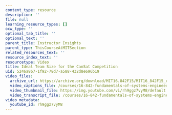 ```yaml
---
content_type: resource
description: ''
file: null
learning_resource_types: []
ocw_type: ''
optional_tab_title: ''
optional_text: ''
parent_title: Instructor Insights
parent_type: ThisCourseAtMITSection
related_resources_text: ''
resource_index_text: ''
resourcetype: Video
title: Ideal Team Size for the CanSat Competition
uid: 5246a867-1f92-78d7-a588-432d8e696b19
video_files:
  archive_url: https://archive.org/download/MIT16.842F15/MIT16_842F15_educator_06_300k.mp4
  video_captions_file: /courses/16-842-fundamentals-of-systems-engineering-fall-2015/57d2d767761f52c5ba0ef2232c624b35_rh9ggz7vyM8.vtt
  video_thumbnail_file: https://img.youtube.com/vi/rh9ggz7vyM8/default.jpg
  video_transcript_file: /courses/16-842-fundamentals-of-systems-engineering-fall-2015/c702723e1e16f9cd7009910bf20c30c0_rh9ggz7vyM8.pdf
video_metadata:
  youtube_id: rh9ggz7vyM8
---
```


